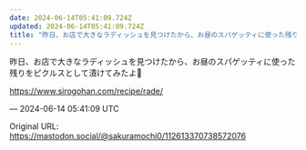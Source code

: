 ```yaml
---
date: 2024-06-14T05:41:09.724Z
updated: 2024-06-14T05:41:09.724Z
title: "昨日、お店で大きなラディッシュを見つけたから、お昼のスパゲッティに使った残りをピ[...]"
---
```


<p>昨日、お店で大きなラディッシュを見つけたから、お昼のスパゲッティに使った残りをピクルスとして漬けてみたよ🥒</p><p><a href="https://www.sirogohan.com/recipe/rade/" target="_blank" rel="nofollow noopener" translate="no"><span class="invisible">https://www.</span><span class="">sirogohan.com/recipe/rade/</span><span class="invisible"></span></a></p>

&mdash; 2024-06-14 05:41:09 UTC

Original URL: https://mastodon.social/@sakuramochi0/112613370738572076
